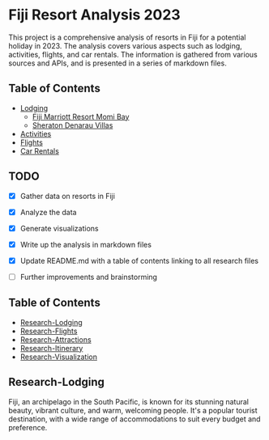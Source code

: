 
# Fiji Resort Analysis 2023

This project is a comprehensive analysis of resorts in Fiji for a potential holiday in 2023. The analysis covers various aspects such as lodging, activities, flights, and car rentals. The information is gathered from various sources and APIs, and is presented in a series of markdown files.

## Table of Contents

- [Lodging](https://github.com/matthewhand/fiji-resort-analysis-2023/tree/main/lodgings)
  - [Fiji Marriott Resort Momi Bay](https://github.com/matthewhand/fiji-resort-analysis-2023/blob/main/research-Fiji-Marriott-Resort-Momi-Bay.md)
  - [Sheraton Denarau Villas](https://github.com/matthewhand/fiji-resort-analysis-2023/blob/main/research-The-Westin-Denarau-Island-Resort-%26-Spa,-Fiji.md)
- [Activities](https://github.com/matthewhand/fiji-resort-analysis-2023/blob/main/research-activities.md)
- [Flights](https://github.com/matthewhand/fiji-resort-analysis-2023/blob/main/research-flights.md)
- [Car Rentals](https://github.com/matthewhand/fiji-resort-analysis-2023/blob/main/research-local-transport.md)


## TODO

- [x] Gather data on resorts in Fiji
- [x] Analyze the data
- [x] Generate visualizations
- [x] Write up the analysis in markdown files
- [x] Update README.md with a table of contents linking to all research files
- [ ] Further improvements and brainstorming


## Table of Contents

- [Research-Lodging](research-lodging.md)
- [Research-Flights](research-flights.md)
- [Research-Attractions](research-attractions.md)
- [Research-Itinerary](research-itinerary.md)
- [Research-Visualization](research-visualization.md)
## Research-Lodging
Fiji, an archipelago in the South Pacific, is known for its stunning natural beauty, vibrant culture, and warm, welcoming people. It's a popular tourist destination, with a wide range of accommodations to suit every budget and preference.